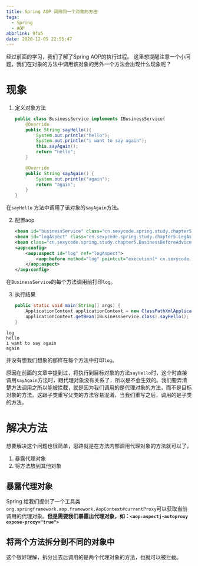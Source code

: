 ```yaml
---
title: Spring AOP 调用同一个对象的方法
tags:
  - Spring
  - AOP
abbrlink: 9fa5
date: 2020-12-05 22:55:47
---
```


经过前面的学习，我们了解了Spring AOP的执行过程。
这里想提醒注意一个小问题，我们在对象的方法中调用该对象的另外一个方法会出现什么现象呢？

# 现象

1. 定义对象方法

   ```java
   public class BusinessService implements IBusinessService{
       @Override
       public String sayHello(){
           System.out.println("hello");
           System.out.println("i want to say again");
           this.sayAgain();
           return "hello";
       }
   
       @Override
       public String sayAgain() {
           System.out.println("again");
           return "again";
       }
   }
   ```

在`sayHello` 方法中调用了该对象的`sayAgain`方法。

2. 配置aop

   ```xml
   <bean id="businessService" class="cn.sexycode.spring.study.chapter5.BusinessService"/>
   <bean id="logAspect" class="cn.sexycode.spring.study.chapter5.LogAspect"/>
   <bean class="cn.sexycode.spring.study.chapter5.BusinessBeforeAdvice"/>
   <aop:config>
       <aop:aspect id="log" ref="logAspect">
           <aop:before method="log" pointcut="execution(* cn.sexycode.spring.study.chapter5.BusinessService.*(..))"/>
       </aop:aspect>
   </aop:config>
   ```

在`BusinessService`的每个方法调用前打印`log`。

3. 执行结果

   ```java
   public static void main(String[] args) {
       ApplicationContext applicationContext = new ClassPathXmlApplicationContext("sameobject.xml");
       applicationContext.getBean(IBusinessService.class).sayHello();
   }
   ```

```
log
hello
i want to say again
again
```

并没有想我们想象的那样在每个方法中打印`log`。

原因在前面的文章中提到过，将执行到目标对象的方法`sayHello`时，这个时直接调用`sayAgain`方法时，跟代理对象没有关系了，所以是不会生效的。我们要弄清楚方法调用之所以能被拦截，就是因为我们调用的是代理对象的方法，而不是目标对象的方法。这跟子类重写父类的方法容易混淆，当我们重写之后，调用的是子类的方法。

# 解决方法

想要解决这个问题也很简单，思路就是在方法内部调用代理对象的方法就可以了。

1. 暴露代理对象
2. 将方法放到其他对象

## 暴露代理对象

Spring 给我们提供了一个工具类`org.springframework.aop.framework.AopContext#currentProxy`可以获取当前调用的代理对象。**但是需要我们暴露出代理对象，如：`<aop:aspectj-autoproxy expose-proxy="true">`**

## 将两个方法拆分到不同的对象中

这个很好理解，拆分出去后调用的是两个代理对象的方法，也就可以被拦截。